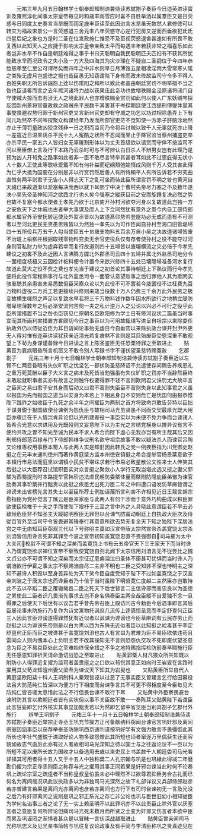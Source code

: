 <!-- { "loadSidebar": true } -->
　　元祐三年九月五日翰林学士朝奉郎知制诰兼侍读苏轼劄子奏臣今日迩英进读寳训及雍熈淳化间事太宗皇帝毎见时和歳丰雨雪应时喜不自胜举酒以属羣臣又是日荧惑与日同度太史奏言当旱既而雨足歳丰臣读至此因进言水旱虽天数然人君修徳可以转灾为福故宋景公一言荧惑退三舍元丰八年荧惑守心逆行犯房又逆而西垂欲犯氐氐四星后妃之象也方是时二圣在位发政施仁惟恐不及臣视荧惑退舍甚速如有所畏不敢复西以此知天人之应捷于影响太宗皇帝亲致太平而每遇丰年若获非常之福喜乐如此者岂非水旱不作自是朝廷难得之事乎书曰天聪明自我民聪明匹夫匹妇有不获其所犹能致水旱而况政令之失小及一方大及四海其为灾沴理在不疑自二圣嗣位于今四年恭俭慈孝至仁至公可谓尽矣而四年之中非水则旱日月薄蚀五星相凌淫雨大雪常寒乆隂之类殆无虚月岂盛徳之报也哉臣愚无知窃谓陛下身修而政未修故监司守令多不得人百姓失职无所告诉謡怨上逹以伤隂阳之和所以致此者盖由朝廷赏罚不明举措不当之咎也臣请畧而言之去年熈河诸将力战以获果庄此竒功也故増秩赐金泾原诸将闭门自守使贼大掠而去若涉无人之境此罪人也亦增秩赐金赏罚如此何以使人广东妖贼岑探反围新州差将官童政救之政贼杀平民数千其害甚于岑探朝廷使江西提刑傅燮体量其事燮畏避权势归罪于新州官吏又言新州官吏却有守城之功乞以功过相除愚弄上下有同儿戏然卒不问岑探聚众构谋经年乃发而所部官吏茫不觉知使一方赤子肝脑涂地然亦止于薄罚童政凶狡贪残非一日之积而监司乃令将兵讨贼以致千人无辜就死亦止降一差遣近日温杲诱杀平民十九人寃酷之状所不忍闻而杲止于降官监当蔡州捕盗吏卒亦杀平民一家五六人皆妇女无辜屠割形体以为丈夫首级欲以请赏而守倅不按监司不问以至臣僚上言及行下本路乃云杀时可与不可辨认白日杀人不辨男女岂有此理乃是预为凶人开茍免之路事如此者非一臣不敢尽言特举其甚者耳如此不过恩庇得无状小人十数人正使此等歌咏爱戴不知有何补益而纪纲頽弛媮惰成风则千万人受其害此得为仁乎大抵为国要在分别是非以行赏罚然后善人有所恃頼平人有所告诉若不穷究曲直惟务两平则君子无告小人得志天下之乱可坐而待此臣所谓赏罚不明之咎也黄河自天禧已来故道渐以淤塞每决而西以就下耳熈宁中决于曹村先帝尽力塞之不及数年遂决小吴先帝圣神知河之欲西北行也乆矣今强塞之縦获目前之安而旋踵复决必然之势也故不复塞今都水使者王孝先乃欲于北京南开孙村河欲夺河身以复故道此岂独一方之安危天下之休戚也古者举大事谋及庶人上下佥同然犹有意外之患今内自工部侍郎都水属官外至安抚转运使及外监丞皆以为故道髙仰势若登屋功必无成而患有不可测者以至河北吏民无贤愚贵贱皆以为然独一孝先以为可作臣闻自孙村至海口旧管堤埽四十五所役兵万五千人勾当使臣五十贠歳支物料五百余万自小吴之决故道诸埽皆废不治堤上榆栁并根掘取残零物料变卖无余官吏役兵仅有存者使孙村之役不能夺过河身则官私财力举为虚弃若幸而复行故道则四十五埽皆以废壊横流之灾必倍于今孝先建议之初畧不及此近因人言沸腾方牒北外郡丞司云四十五埽并属北外监丞司地分令一面相度枝梧又云因检计桩料便令计置今来欲兴修四十五处已壊隄埽准备河水复行故道此莫大之役不赀之费也孝先当于建议之初首论其事待朝廷上下熟议而行今孝先便将此役作常程熟事行与北外监丞司令一面管认意望败事之后归罪他人其为欺罔实骇羣聴其余患害未易悉数但臣采察众论以为此役不可不罢若今歳罢役不过枉费九百万物料虚役二万兵工若更接续兴修则来歳当役数十万人仍费三千余万此外民劳之极变故横生嗟怨之声足以复致水旱若将三千万物料钱作数年因水所欲行之地稍立隄防増卑培薄数年之后必渐安流何苦徇一夫之私计逆万人之公论以兴必不可行之役乎此臣所谓措置不当之咎也臣窃见仁宗朝名臣欧阳修为学士日有修河议状二篇虽当时事宜而其所画利害措置方畧颇切今日之事臣以为可用故辄缮写进呈自祖宗以来除委任执政外仍以侍従近臣为耳目请间论事殆无虚日今自垂帘以来除执政台谏开封尹外更无人得对惟有迩英讲读犹获亲近清光若复瘖黙不言则是耳目殆废臣受恩深重不敢观望上下茍为身谋谨备録今日进读之言上陈圣鉴臣无任恐栗待罪之至取进止
　　贴黄臣为衰病眼昏所言机宻又不敢令别人写録书字不谨伏望圣慈特赐寛赦
　　乞郡劄子
　　元祐三年十月十七日翰林学士朝奉郎知制诰兼侍读苏轼劄子奏臣近以左臂不仁两目昏暗有失仪旷职之忧坚乞一郡伏防圣慈降诏不允遣使存问赐告养疾恩礼之重万死莫酬以臣子大义言之病未及死皆当勉强虽有失仪旷职之罚亦不当辞然臣终未敢起就职事者实亦有故言之则触忤权要得罪不轻不言则欺罔君父诛罚尤大故卒言之臣闻之易曰君子安其身而后动又曰君不宻则失臣臣不宻则失身以此知事君之义虽以报国为先而报国之道当以安身为本若上下相忌身自不安则危亡是忧国何由报恭惟陛下践祚之始收臣于九死之余半年之间擢臣为两制之首方将致命岂敢告劳特以臣拙于谋身鋭于报国致使台谏例为怨仇臣与故相司马光虽贤愚不同而交契最厚光既大用臣亦骤迁在于人情岂肯异论但以光所建差役一事臣实以为未便不免力争而台谏诸人皆希合光意以求进用及光既殁则又妄意陛下以为主光之言结党横身以排异议有言不便约共攻之曽不知光至诚为民本不求人希合而陛下虚心无我亦岂有所主哉其后又因刑部侍郎范百禄与门下侍郎韩维争议刑名欲守祖宗故事不敢以疑法杀人而谏官吕陶又论维専权用事臣本蜀人与此两人实是知旧因此韩氏之党一例疾臣指为川党御史赵挺之在元丰末通判徳州而著作黄庭坚方监本州徳安镇挺之希合提举官杨景棻意欲于本镇行市易法而庭坚以谓镇小民贫不堪诛求若行市易必致星散公文徃来士人传笑其后挺之以大臣荐召试馆职臣实对众言挺之聚敛小人学行无取岂堪此选又挺之妻父郭槩为西蜀提刑时本路提举官韩玠违法虐民朝防委槩体量而槩附防隠庇臣弟辙为谏官劾奏其事玠槩并行黜责以此挺之疾臣尤出死力臣二年之中四遭口语发防草麻皆谓之诽谤未出省榜先言其失士以至臣所荐士例加诬蔑所言利害不许相见近日王觌言胡宗愈指臣为党孙觉言丁隲云是臣亲家臣与此两人有何干渉而于意外巧构曲成以积臣罪欲使臣桡椎于十夫之手而使陛下投杼于三至之言中外之人具晓此意谓臣若不早去必致倾危臣非不知圣主天縦聪明察臣无罪但以台谏气防震动朝廷上自执政大臣次及侍従百官外至监司守令皆畏避其锋奉行其意意所欲去势无复全天下知之独陛下深居法宫之中无由知耳臣窃观三代以下号称明主莫如汉宣帝唐太宗然宣帝杀盖寛饶太宗杀刘洎皆信用谗言死非其罪至今哀之宣帝初知盖寛饶忠直不畏强御自司马擢为太中大夫司校尉不可谓不知之深矣而盖寛饶上书有云五帝官天下三王家天下而当时谗人乃谓寛饶欲求禅位宣帝不察致使寛饶自刭北阙下太宗信用刘洎言无不従尝比之魏文贞公亦不可谓不知之深矣而太宗征辽患痈洎泣曰圣体不康甚可忧惧而当时谗人乃谓洎欲行伊霍之事太宗不察赐洎自尽二主非不明也二臣之受知非不深也恃明主之深知不避谗人积毁以至身首异处为天下笑今臣自度受知于陛下不过如盖寛饶之于汉宣帝刘洎之于唐太宗也而谗臣者乃十倍于当时虽陛下明哲寛仁度越二主然臣亦岂敢恃此不去以卒蹈二臣之覆辙哉且二臣之死天下后世皆言二主信谗邪而害忠良以为圣徳之累使此二臣者识几畏渐先事求去岂不身名俱泰臣主两全哉臣縦不自爱独不念一旦得罪之后使天下后世有以议吾君乎昔先帝召臣上殿访问古今勅臣今后遇事即言其后臣屡论事未防施行乃复作为诗文寓物托讽庶几流传上逹感悟圣意而李定舒亶何正臣三人因此言臣诽谤遂得罪然犹有近似者以讽谏为诽谤也今臣草麻词有云民亦劳止而赵挺之以为诽谤先帝则是以白为黒以西为东殊无近似者臣以此知挺之崄毒甚于李定舒亶何正臣而臣之被谗甚于盖寛饶刘洎也古人有言曰为君难为臣不易臣欲依违茍且雷同众人则内愧本心上负明主若不改其操知无不言则恐怨仇交攻不死即废伏望圣慈念为臣之不易哀臣处此之至难始终保全措之不争之地特赐指挥检防前奏早赐施行臣无任感恩知罪祈天请命激切战恐之至取进止
　　贴黄郭槩人材凡猥众所共知既以附防小人得罪近复擢为监司者盖畏挺之之口欲以茍恱其意正如向时王岩叟在言路时擢用其父荀龙知澶州妻父梁焘为谏议天下知其为岩叟也
　　又贴黄臣所举自代人黄庭坚欧阳棐十科人王巩制科人秦观皆诬以过恶了无事实臣又曽建言乞行给田募役法吕大防范纯仁皆深以为便方行下相度而台谏争言其不可更不得相度至今臣毎见大防纯仁皆咨嗟太息惜此法之不行但畏台谏不敢行下耳
　　又贴黄中外臣寮畏避台谏附防其言以欺朝廷者皆有实状但以事不关臣故不敢一一奏陈耳又贴黄陛下若谓臣此言狂妄即乞付外核实其事显加黜责若以为然即乞留中省览臣当别具劄子乞郡付外施行
　　辨举王巩劄子
　　元祐三年十一月十五日翰林学士朝奉郎知制诰兼侍读苏轼劄子奏臣近举宗正寺丞王巩充节操方正可备献纳科窃闻台谏官言巩奸邪及离间宗室因謟事臣以获荐举奉圣防除巩西京通判谨按巩好学有文强力敢言不畏彊御此其所长也年壮气盛鋭于进取好论人物多致怨憎此其所短也顷者窜逐万里偶获生还而容貌如故志气逾厉此亦有过人者故相司马光深知之待以国士与之往返论议不一臣以为所短不足以废所长故为国收才以备选用去歳以来吏民上书盖数千人朝廷委司马光看详择其可用者得十五人又于十五人中独称奬二人孔宗翰与巩是也巩縁此得减二年磨勘仍擢为宗正寺丞则臣之称荐与光之擢用其事正同若果是奸邪台谏当此时何不论奏巩上疏论宗室之疏逺者不当称皇叔皇伯虽未必中理然不过欲尊君抑臣务合古礼而已何名为离间哉况巩此议执政多以为非独司马光深然之故下礼部详议又兵部侍郎赵彦若亦曽建言若果是离间光亦离间也彦若亦离间也方行下有司时台谏初无一言及光没之后乃有奸邪离间之说则是巩之邪正系光之存亡非公论也巩与臣世旧幼小相知従臣为学何名谄事三者之论了无一实上赖圣明不以此罪巩亦不以此责臣止除外官以厌塞言者之意臣复何所辨论但痛司马光死未数月而所贤之士变为奸邪又伤言者本欲中臣而累及巩诬罔之渐惧者甚众是以冒昧一言伏深战越取进止
　　贴黄臣曽亲闻司马光称巩忠义及见光亲书简帖与巩往复议论政事及有手简与李清臣称巩之贤真迹见在
